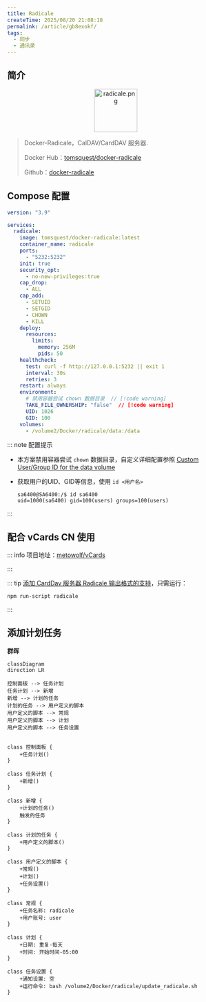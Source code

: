 ```yaml
---
title: Radicale
createTime: 2025/08/20 21:08:18
permalink: /article/gb8exokf/
tags:
  - 同步
  - 通讯录
---
```

## 简介

<div style="text-align: center;">
  <img src="/images/b-software-docker-6.radicale/radicale.png" 
       alt="radicale.png" 
       style="height: 100px; width: auto; max-width: 100%; object-fit: contain;">
</div>

> Docker-Radicale，CalDAV/CardDAV 服务器.
>
> Docker Hub：[tomsquest/docker-radicale](https://hub.docker.com/r/tomsquest/docker-radicale)
>
> Github：[docker-radicale](https://github.com/tomsquest/docker-radicale)
>

## Compose 配置

```yaml
version: "3.9"

services:
  radicale:
    image: tomsquest/docker-radicale:latest
    container_name: radicale
    ports:
      - "5232:5232"
    init: true
    security_opt:
      - no-new-privileges:true
    cap_drop:
      - ALL
    cap_add:
      - SETUID
      - SETGID
      - CHOWN
      - KILL
    deploy:
      resources:
        limits:
          memory: 256M
          pids: 50
    healthcheck:
      test: curl -f http://127.0.0.1:5232 || exit 1
      interval: 30s
      retries: 3
    restart: always
    environment:
      # 禁用容器尝试 chown 数据目录  // [!code warning]
      TAKE_FILE_OWNERSHIP: "false"  // [!code warning]
      UID: 1026
      GID: 100
    volumes:
      - /volume2/Docker/radicale/data:/data
```

::: note 配置提示

- 本方案禁用容器尝试 `chown` 数据目录，自定义详细配置参照 [Custom User/Group ID for the data volume](https://github.com/tomsquest/docker-radicale?tab=readme-ov-file#custom-usergroup-id-for-the-data-volume)

- 获取用户的UID、GID等信息，使用 `id <用户名>`

  ```bash{2}
  sa6400@SA6400:/$ id sa6400
  uid=1000(sa6400) gid=100(users) groups=100(users)
  ```

:::

## 配合 vCards CN 使用

::: info 项目地址：[metowolf/vCards](https://github.com/metowolf/vCards)

:::

::: tip [添加 CardDav 服务器 Radicale 输出格式的支持](https://github.com/metowolf/vCards/pull/232)，只需运行：

```bash
npm run-script radicale
```

:::

## 添加计划任务

**群晖**

```mermaid
classDiagram
direction LR

控制面板 --> 任务计划
任务计划 --> 新增
新增 --> 计划的任务
计划的任务 --> 用户定义的脚本
用户定义的脚本 --> 常规
用户定义的脚本 --> 计划
用户定义的脚本 --> 任务设置


class 控制面板 {
    +任务计划()
}

class 任务计划 {
    +新增()
}

class 新增 {
    +计划的任务()
    触发的任务
}

class 计划的任务 {
    +用户定义的脚本()
}

class 用户定义的脚本 {
    +常规()
    +计划()
    +任务设置()
}

class 常规 {
    +任务名称: radicale
    +用户账号: user
}

class 计划 {
    +日期: 重复-每天
    +时间: 开始时间-05:00
}

class 任务设置 {
    +通知设置: 空
    +运行命令: bash /volume2/Docker/radicale/update_radicale.sh
}
```
